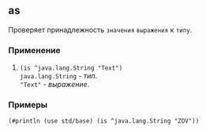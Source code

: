 ## as
Проверяет принадлежность `значения` `выражения` к `типу`.

### Применение

1. `(is ^java.lang.String "Text")`<br>
   `java.lang.String` - _тип_.<br>
   `"Text"` - _выражение_.

### Примеры

```pihta
(#println (use std/base) (is ^java.lang.String "ZOV"))
```